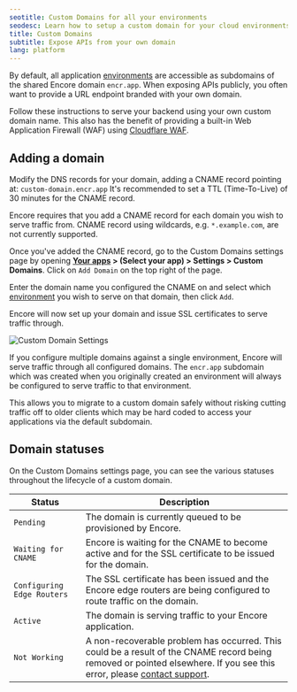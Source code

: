 ```yaml
---
seotitle: Custom Domains for all your environments
seodesc: Learn how to setup a custom domain for your cloud environments, to use your own domain to access your backend application built with Encore.
title: Custom Domains
subtitle: Expose APIs from your own domain
lang: platform
---
```


By default, all application [environments](/docs/deploy/environments) are accessible as subdomains of the shared Encore domain `encr.app`. When exposing APIs publicly, you often want to provide a URL endpoint branded with your own domain.

Follow these instructions to serve your backend using your own custom domain name. This also has the benefit of providing a built-in Web Application Firewall (WAF) using [Cloudflare WAF](https://www.cloudflare.com/en-gb/application-services/products/waf/).

## Adding a domain

Modify the DNS records for your domain, adding a CNAME record pointing at:
`custom-domain.encr.app` It's recommended to set a TTL (Time-To-Live) of 30 minutes for the CNAME record.


<Callout type="important">

Encore requires that you add a CNAME record for each domain you wish to serve traffic from.
CNAME record using wildcards, e.g. `*.example.com`, are not currently supported.

</Callout>

Once you've added the CNAME record, go to the Custom Domains settings page by opening
**[Your apps](https://app.encore.dev/) > (Select your app) > Settings > Custom Domains**. Click on `Add Domain`
on the top right of the page.

Enter the domain name you configured the CNAME on and select which [environment](/docs/deploy/environments) you wish to
serve on that domain, then click `Add`.

Encore will now set up your domain and issue SSL certificates to serve traffic through.

<img src="/assets/docs/customdomain.png" title="Custom Domain Settings" className="noshadow"/>

<Callout type="info">

If you configure multiple domains against a single environment, Encore will serve traffic through all
configured domains. The `encr.app` subdomain which was created when you originally created an environment will always be
configured to serve traffic to that environment.

This allows you to migrate to a custom domain safely without risking
cutting traffic off to older clients which may be hard coded to access your applications via the default subdomain.

</Callout>

## Domain statuses

On the Custom Domains settings page, you can see the various statuses throughout the lifecycle of a custom domain.

| Status                     | Description                                                                                                                                                                       |
| -------------------------- | --------------------------------------------------------------------------------------------------------------------------------------------------------------------------------- |
| `Pending`                  | The domain is currently queued to be provisioned by Encore.                                                                                                                       |
| `Waiting for CNAME`        | Encore is waiting for the CNAME to become active and for the SSL certificate to be issued for the domain.                                                                         |
| `Configuring Edge Routers` | The SSL certificate has been issued and the Encore edge routers are being configured to route traffic on the domain.                                                              |
| `Active`                   | The domain is serving traffic to your Encore application.                                                                                                                         |
| `Not Working`              | A non-recoverable problem has occurred. This could be a result of the CNAME record being removed or pointed elsewhere. If you see this error, please [contact support](/contact). |
